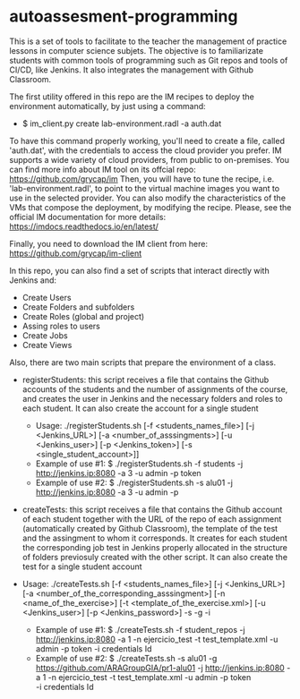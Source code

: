 # autoassesment-programming

This is a set of tools to facilitate to the teacher the management of practice lessons in computer science subjets. The objective is to familiarizate students with common tools of programming such as Git repos and tools of CI/CD, like Jenkins. It also integrates the management with Github Classroom.

The first utility offered in this repo are the IM recipes to deploy the environment automatically, by just using a command:

  * $ im_client.py create lab-environment.radl -a auth.dat 

To have this command properly working, you'll need to create a file, called 'auth.dat', with the credentials to access the cloud provider you prefer. IM supports a wide variety of cloud providers, from public to on-premises. You can find more info about IM tool on its offcial repo: https://github.com/grycap/im 
Then, you will have to tune the recipe, i.e. 'lab-environment.radl', to point to the virtual machine images you want to use in the selected provider. You can also modify the characteristics of the VMs that compose the deployment, by modifying the recipe. Please, see the official IM documentation for more details: https://imdocs.readthedocs.io/en/latest/

Finally, you need to download the IM client from here: https://github.com/grycap/im-client

In this repo, you can also find a set of scripts that interact directly with Jenkins and:
 * Create Users
 * Create Folders and subfolders
 * Create Roles (global and project)
 * Assing roles to users
 * Create Jobs
 * Create Views
 
Also, there are two main scripts that prepare the environment of a class. 
 * registerStudents: this script receives a file that contains the Github accounts of the students and the number of assignments of the course, and creates the user in Jenkins and the necessary folders and roles to each student. It can also create the account for a single student
 
   * Usage: ./registerStudents.sh [-f <students_names_file>] [-j <Jenkins_URL>] [-a <number_of_asssingments>] [-u <Jenkins_user>] [-p <Jenkins_token>] [-s <single_student_account>]]
   * Example of use #1: $ ./registerStudents.sh -f students -j http://jenkins.ip:8080 -a 3 -u admin -p token
   * Example of use #2: $ ./registerStudents.sh -s alu01 -j http://jenkins.ip:8080 -a 3 -u admin -p <token> 
   
 * createTests: this script receives a file that contains the Github account of each student together with the URL of the repo of each assignment (automatically created by Github Classroom), the template of the test and the assingment to whom it corresponds. It creates for each student the corresponding job test in Jenkins properly allocated in the structure of folders previosuly created with the other script. It can also create the test for a single student account
 
 * Usage: ./createTests.sh [-f <students_names_file>] [-j <Jenkins_URL>] [-a <number_of_the_corresponding_asssingment>] [-n <name_of_the_exercise>] [-t <template_of_the_exercise.xml>] [-u <Jenkins_user>] [-p <Jenkins_password>] 
 -s <student account> -g <github url> -i <credentials Id>
    * Example of use #1: $ ./createTests.sh -f student_repos -j http://jenkins.ip:8080 -a 1 -n ejercicio_test -t test_template.xml -u admin -p token -i credentials Id
    * Example of use #2: $ ./createTests.sh -s alu01 -g https://github.com/ARAGroupGIA/pr1-alu01  -j http://jenkins.ip:8080 -a 1 -n ejercicio_test -t test_template.xml -u admin -p token  
 -i credentials Id
